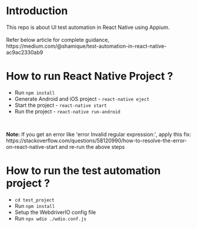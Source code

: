 <h1>Introduction</h1>
This repo is about UI test automation in React Native using Appium.  
<br/><br/>
Refer below article for complete guidance, <br/>  
https://medium.com/@shamique/test-automation-in-react-native-ac9ac2330ab9

<h1>How to run React Native Project ? </h1>
<ul>
  <li>Run <code>npm install</code></li>
  <li>Generate Android and iOS project - <code>react-native eject</code></li>
  <li>Start the project - <code>react-native start</code></li>
  <li>Run the project - <code>react-native run-android</code></li>
</ul>

<br/>

<p><b>Note:</b> If you get an error like 'error Invalid regular expression:', apply this fix: https://stackoverflow.com/questions/58120990/how-to-resolve-the-error-on-react-native-start and re-run the above steps</p>

<h1>How to run the test automation project ?</h1>
<ul>
  <li><code>cd test_project</code></li>
  <li>Run <code>npm install</code></li>
  <li>Setup the WebdriverIO config file</li>
  <li>Run <code>npx wdio ./wdio.conf.js</code></li>
</ul>
